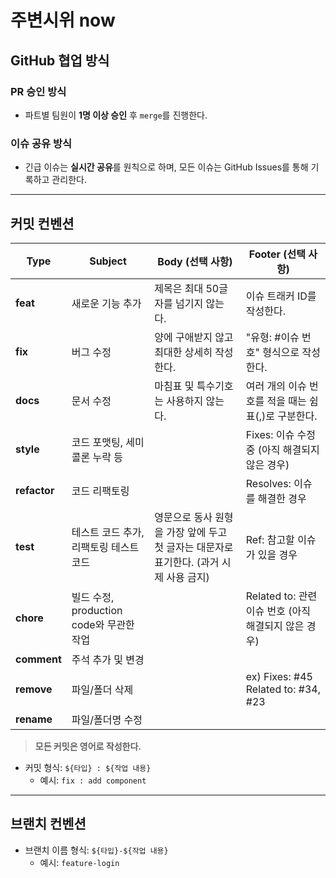 # 주변시위 now

## GitHub 협업 방식

### PR 승인 방식

-   파트별 팀원이 **1명 이상 승인** 후 `merge`를 진행한다.

### 이슈 공유 방식

-   긴급 이슈는 **실시간 공유**를 원칙으로 하며, 모든 이슈는 GitHub Issues를 통해 기록하고 관리한다.

---

## 커밋 컨벤션

| **Type**     | **Subject**                              | **Body (선택 사항)**                                                                   | **Footer (선택 사항)**                               |
| ------------ | ---------------------------------------- | -------------------------------------------------------------------------------------- | ---------------------------------------------------- |
| **feat**     | 새로운 기능 추가                         | 제목은 최대 50글자를 넘기지 않는다.                                                    | 이슈 트래커 ID를 작성한다.                           |
| **fix**      | 버그 수정                                | 양에 구애받지 않고 최대한 상세히 작성한다.                                             | "유형: #이슈 번호" 형식으로 작성한다.                |
| **docs**     | 문서 수정                                | 마침표 및 특수기호는 사용하지 않는다.                                                  | 여러 개의 이슈 번호를 적을 때는 쉼표(,)로 구분한다.  |
| **style**    | 코드 포맷팅, 세미콜론 누락 등            |                                                                                        | Fixes: 이슈 수정 중 (아직 해결되지 않은 경우)        |
| **refactor** | 코드 리팩토링                            |                                                                                        | Resolves: 이슈를 해결한 경우                         |
| **test**     | 테스트 코드 추가, 리팩토링 테스트 코드   | 영문으로 동사 원형을 가장 앞에 두고 첫 글자는 대문자로 표기한다. (과거 시제 사용 금지) | Ref: 참고할 이슈가 있을 경우                         |
| **chore**    | 빌드 수정, production code와 무관한 작업 |                                                                                        | Related to: 관련 이슈 번호 (아직 해결되지 않은 경우) |
| **comment**  | 주석 추가 및 변경                        |                                                                                        |                                                      |
| **remove**   | 파일/폴더 삭제                           |                                                                                        | ex) Fixes: #45 Related to: #34, #23                  |
| **rename**   | 파일/폴더명 수정                         |                                                                                        |                                                      |

> **모든 커밋은 영어로 작성한다.**

-   커밋 형식: `${타입} : ${작업 내용}`
    -   예시: `fix : add component`

---

## 브랜치 컨벤션

-   브랜치 이름 형식: `${타입}-${작업 내용}`
    -   예시: `feature-login`
